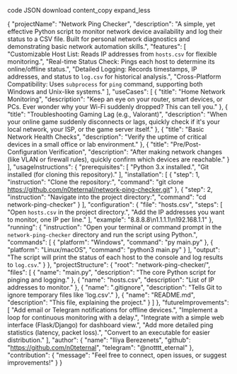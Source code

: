 code
JSON
download
content_copy
expand_less

{
  "projectName": "Network Ping Checker",
  "description": "A simple, yet effective Python script to monitor network device availability and log their status to a CSV file. Built for personal network diagnostics and demonstrating basic network automation skills.",
  "features": [
    "Customizable Host List: Reads IP addresses from `hosts.csv` for flexible monitoring.",
    "Real-time Status Check: Pings each host to determine its online/offline status.",
    "Detailed Logging: Records timestamps, IP addresses, and status to `log.csv` for historical analysis.",
    "Cross-Platform Compatibility: Uses `subprocess` for `ping` command, supporting both Windows and Unix-like systems."
  ],
  "useCases": [
    {
      "title": "Home Network Monitoring",
      "description": "Keep an eye on your router, smart devices, or PCs. Ever wonder why your Wi-Fi suddenly dropped? This can tell you."
    },
    {
      "title": "Troubleshooting Gaming Lag (e.g., Valorant)",
      "description": "When your online game suddenly disconnects or lags, quickly check if it's your local network, your ISP, or the game server itself."
    },
    {
      "title": "Basic Network Health Checks",
      "description": "Verify the uptime of critical devices in a small office or lab environment."
    },
    {
      "title": "Pre/Post-Configuration Verification",
      "description": "After making network changes (like VLAN or firewall rules), quickly confirm which devices are reachable."
    }
  ],
  "usageInstructions": {
    "prerequisites": [
      "Python 3.x installed.",
      "Git installed (for cloning this repository)."
    ],
    "installation": [
      {
        "step": 1,
        "instruction": "Clone the repository:",
        "command": "git clone https://github.com/n0teternal/network-ping-checker.git"
      },
      {
        "step": 2,
        "instruction": "Navigate into the project directory:",
        "command": "cd network-ping-checker"
      }
    ],
    "configuration": {
      "file": "hosts.csv",
      "steps": [
        "Open `hosts.csv` in the project directory.",
        "Add the IP addresses you want to monitor, one IP per line."
      ],
      "example": "8.8.8.8\n1.1.1.1\n192.168.1.1"
    },
    "running": {
      "instruction": "Open your terminal or command prompt in the `network-ping-checker` directory and run the script using Python.",
      "commands": [
        {
          "platform": "Windows",
          "command": "py main.py"
        },
        {
          "platform": "Linux/macOS",
          "command": "python3 main.py"
        }
      ],
      "output": "The script will print the status of each host to the console and log results to `log.csv`."
    }
  },
  "projectStructure": {
    "root": "network-ping-checker/",
    "files": [
      {
        "name": "main.py",
        "description": "The core Python script for pinging and logging."
      },
      {
        "name": "hosts.csv",
        "description": "List of IP addresses to monitor."
      },
      {
        "name": ".gitignore",
        "description": "Tells Git to ignore temporary files like 'log.csv'."
      },
      {
        "name": "README.md",
        "description": "This file, explaining the project."
      }
    ]
  },
  "futureImprovements": [
    "Add email or Telegram notifications for offline devices.",
    "Implement a loop for continuous monitoring with a delay.",
    "Integrate with a simple web interface (Flask/Django) for dashboard view.",
    "Add more detailed ping statistics (latency, packet loss).",
    "Convert to an executable for easier distribution."
  ],
  "author": {
    "name": "Iliya Berezenets",
    "github": "https://github.com/n0teternal",
    "telegram": "@notttt_eternal"
  },
  "contribution": {
    "message": "Feel free to connect, open issues, or suggest improvements!"
  }
}
